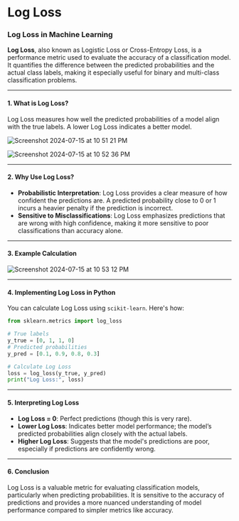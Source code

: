 # Log Loss

### Log Loss in Machine Learning

**Log Loss**, also known as Logistic Loss or Cross-Entropy Loss, is a performance metric used to evaluate the accuracy of a classification model. It quantifies the difference between the predicted probabilities and the actual class labels, making it especially useful for binary and multi-class classification problems.

---

#### 1. What is Log Loss?

Log Loss measures how well the predicted probabilities of a model align with the true labels. A lower Log Loss indicates a better model.

![Screenshot 2024-07-15 at 10 51 21 PM](https://github.com/user-attachments/assets/68e0dcb5-96dc-42d0-89fd-ee712c846a0f)

![Screenshot 2024-07-15 at 10 52 36 PM](https://github.com/user-attachments/assets/1e45f0c2-a2ca-4638-8bea-2bc6c29ed4ce)

---

#### 2. Why Use Log Loss?

- **Probabilistic Interpretation**: Log Loss provides a clear measure of how confident the predictions are. A predicted probability close to 0 or 1 incurs a heavier penalty if the prediction is incorrect.
- **Sensitive to Misclassifications**: Log Loss emphasizes predictions that are wrong with high confidence, making it more sensitive to poor classifications than accuracy alone.

---

#### 3. Example Calculation

![Screenshot 2024-07-15 at 10 53 12 PM](https://github.com/user-attachments/assets/237fd42d-84e8-4cd8-a84c-ed9e0830f109)


---

#### 4. Implementing Log Loss in Python

You can calculate Log Loss using `scikit-learn`. Here's how:

```python
from sklearn.metrics import log_loss

# True labels
y_true = [0, 1, 1, 0]
# Predicted probabilities
y_pred = [0.1, 0.9, 0.8, 0.3]

# Calculate Log Loss
loss = log_loss(y_true, y_pred)
print("Log Loss:", loss)
```

---

#### 5. Interpreting Log Loss

- **Log Loss = 0**: Perfect predictions (though this is very rare).
- **Lower Log Loss**: Indicates better model performance; the model’s predicted probabilities align closely with the actual labels.
- **Higher Log Loss**: Suggests that the model's predictions are poor, especially if predictions are confidently wrong.

---

#### 6. Conclusion

Log Loss is a valuable metric for evaluating classification models, particularly when predicting probabilities. It is sensitive to the accuracy of predictions and provides a more nuanced understanding of model performance compared to simpler metrics like accuracy.
